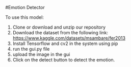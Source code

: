 #Emotion Detector

To use this model:
1. Clone or download and unzip our repository
2. Download the dataset from the following link: https://www.kaggle.com/datasets/msambare/fer2013
3. Install Tensorflow and cv2 in the system using pip
4. run the gui.py file
5. upload the image in the gui
6. Click on the detect button to detect the emotion.
